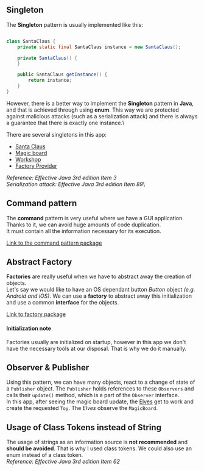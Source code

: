 ## Singleton

The **Singleton** pattern is usually implemented like this:

```java

class SantaClaus {
    private static final SantaClaus instance = new SantaClaus();

    private SantaClaus() {
    }

    public SantaClaus getInstance() {
        return instance;
    }
}
```

However, there is a better way to implement the **Singleton** pattern in **Java**, and that is achieved through using **enum**.
This way we are protected against malicious attacks (such as a serialization attack) and there is always a guarantee
that there is exactly one instance.\

There are several singletons in this app:
* [Santa Claus](src/me/cal1br/santaworkshop/entity/SantaClaus.java)
* [Magic board](src/me/cal1br/santaworkshop/entity/MagicBoard.java)
* [Workshop](src/me/cal1br/santaworkshop/entity/Workshop.java)
* [Factory Provider](src/me/cal1br/santaworkshop/factory/AbstractFactory.java)

*Reference: Effective Java 3rd edition Item 3*\
*Serialization attack: Effective Java 3rd edition Item 89*\
## Command pattern

The **command** pattern is very useful where we have a GUI application. Thanks to it, we can avoid huge amounts of code duplication.\
It must contain all the information necessary for its execution.

[Link to the command pattern package](src/me/cal1br/santaworkshop/command)

## Abstract Factory

**Factories** are really useful when we have to abstract away the creation of objects.\
Let's say we would like to have an OS dependant button *Button* object *(e.g. Android and iOS)*.
We can use a **factory** to abstract away this initialization and use a common **interface** for the objects.

[Link to factory package](src/me/cal1br/santaworkshop/factory)

#### Initialization note
Factories usually are initialized on startup, however in this app we don't have the necessary
tools at our disposal. That is why we do it manually.

## Observer & Publisher

Using this pattern, we can have many objects, react to a change of state of a `Publisher` object. The `Publisher` holds references to these `Observers` and calls their `update()` method, which is a part of the `Observer` interface.\
In this app, after seeing the magic board update, the [Elves](src/me/cal1br/santaworkshop/entity/Elf.java) get to work and create the requested `Toy`.
The *Elves* observe the `MagicBoard`.

## Usage of Class Tokens instead of String

The usage of strings as an information source is **not recommended** and **should be avoided**. That is why I used class tokens.
We could also use an enum instead of a class token.\
*Reference: Effective Java 3rd edition Item 62*
